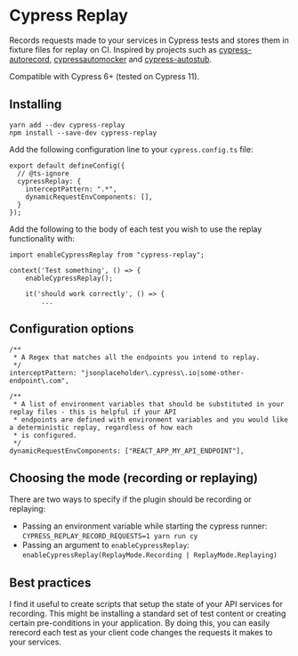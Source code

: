 Cypress Replay
===

Records requests made to your services in Cypress tests and stores them in fixture files for replay on CI.
Inspired by projects such as [cypress-autorecord](https://github.com/Nanciee/cypress-autorecord), [cypressautomocker](https://github.com/scottschafer/cypressautomocker) and [cypress-autostub](https://github.com/dan-cooke/cypress-autostub).

Compatible with Cypress 6+ (tested on Cypress 11).

## Installing

```
yarn add --dev cypress-replay
npm install --save-dev cypress-replay
```

Add the following configuration line to your `cypress.config.ts` file:

```
export default defineConfig({
  // @ts-ignore
  cypressReplay: {
    interceptPattern: ".*",
    dynamicRequestEnvComponents: [],
  }
});
```

Add the following to the body of each test you wish to use the replay functionality with:

```
import enableCypressReplay from "cypress-replay";

context('Test something', () => {
    enableCypressReplay();

    it('should work correctly', () => {
        ...
```

## Configuration options

```
/**
 * A Regex that matches all the endpoints you intend to replay. 
 */
interceptPattern: "jsonplaceholder\.cypress\.io|some-other-endpoint\.com",

/**
 * A list of environment variables that should be substituted in your replay files - this is helpful if your API
 * endpoints are defined with environment variables and you would like a deterministic replay, regardless of how each
 * is configured.
 */
dynamicRequestEnvComponents: ["REACT_APP_MY_API_ENDPOINT"],
```

## Choosing the mode (recording or replaying)

There are two ways to specify if the plugin should be recording or replaying:

* Passing an environment variable while starting the cypress runner: `CYPRESS_REPLAY_RECORD_REQUESTS=1 yarn run cy`
* Passing an argument to `enableCypressReplay`: `enableCypressReplay(ReplayMode.Recording | ReplayMode.Replaying)` 

## Best practices

I find it useful to create scripts that setup the state of your API services for recording. This might be installing a
standard set of test content or creating certain pre-conditions in your application. By doing this, you can easily
rerecord each test as your client code changes the requests it makes to your services.
